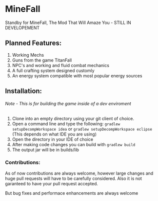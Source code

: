 MineFall
========

Standby for MineFall, The Mod That Will Amaze You - STILL IN DEVELOPEMENT

## Planned Features:
1. Working Mechs
2. Guns from the game TitanFall
3. NPC's and working and fluid combat mechanics
4. A full crafting system designed customly
5. An energy system compatible with most popular energy sources

## Installation:
###### Note - This is for building the game inside of a dev enviroment

1. Clone into an empty directory using your git client of choice.
2. Open a command line and type the following: `gradlew setupDecompWorkspace idea` or `gradlew setupDecompWorkspace eclipse`  (This depends on what IDE you are using)
3. Open the directory in your IDE of choice
4. After making code changes you can build with `gradlew build`
5. The output jar will be in builds/lib

### Contributions:
As of now contributions are always welcome, however large changes and huge pull requests will have to be carefully considered. Also it is not garanteed to have your pull request accepted.

But bug fixes and performace enhancements are always welcome
